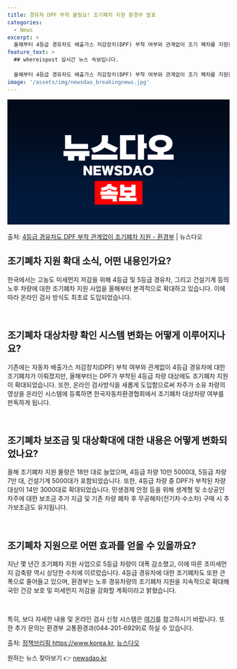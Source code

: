 ```yaml
---
title: 경유차 DPF 부착 불필요! 조기폐차 지원 환경부 발표
categories:
  - News
excerpt: >
  올해부터 4등급 경유차도 배출가스 저감장치(DPF) 부착 여부와 관계없이 조기 폐차를 지원한다. 환경부는 고…
feature_text: >
  ## whereispost 실시간 뉴스 속보입니다.

  올해부터 4등급 경유차도 배출가스 저감장치(DPF) 부착 여부와 관계없이 조기 폐차를 지원한다. 환경부는 고…
image: '/assets/img/newsdao_breakingnews.jpg'
---
```


![뉴스다오 속보](/assets/img/newsdao_breakingnews.jpg)

<p>출처: <a href="https://newsdao.kr/3173" rel="dofollow">4등급 경유차도 DPF 부착 관계없이 조기폐차 지원 - 환경부</a> | 뉴스다오</p>

<h2 data-ke-size="size26">조기폐차 지원 확대 소식, 어떤 내용인가요?</h2>
한국에서는 고농도 미세먼지 저감을 위해 4등급 및 5등급 경유차, 그리고 건설기계 등의 노후 차량에 대한 조기폐차 지원 사업을 올해부터 본격적으로 확대하고 있습니다. 이에 따라 온라인 검사 방식도 최초로 도입되었습니다.

<p data-ke-size="size16">&nbsp;</p>

<h2 data-ke-size="size26">조기폐차 대상차량 확인 시스템 변화는 어떻게 이루어지나요?</h2>
기존에는 자동차 배출가스 저감장치(DPF) 부착 여부와 관계없이 4등급 경유차에 대한 조기폐차가 이뤄졌지만, 올해부터는 DPF가 부착된 4등급 차량 대상에도 조기폐차 지원이 확대되었습니다. 또한, 온라인 검사방식을 새롭게 도입함으로써 차주가 소유 차량의 영상을 온라인 시스템에 등록하면 한국자동차환경협회에서 조기폐차 대상차량 여부를 판독하게 됩니다.

<p data-ke-size="size16">&nbsp;</p>

<h2 data-ke-size="size26">조기폐차 보조금 및 대상확대에 대한 내용은 어떻게 변화되었나요?</h2>
올해 조기폐차 지원 물량은 18만 대로 늘었으며, 4등급 차량 10만 5000대, 5등급 차량 7만 대, 건설기계 5000대가 포함되었습니다. 또한, 4등급 차량 중 DPF가 부착된 차량 대상이 14만 3000대로 확대되었습니다. 민생경제 안정 등을 위해 생계형 및 소상공인 차주에 대한 보조금 추가 지급 및 기존 차량 폐차 후 무공해차(전기차·수소차) 구매 시 추가보조금도 유지됩니다.

<p data-ke-size="size16">&nbsp;</p>

<h2 data-ke-size="size26">조기폐차 지원으로 어떤 효과를 얻을 수 있을까요?</h2>
지난 몇 년간 조기폐차 지원 사업으로 5등급 차량이 대폭 감소했고, 이에 따른 초미세먼지 감축량 역시 상당한 수치에 이르렀습니다. 4등급 경유차에 대한 조기폐차도 또한 큰 폭으로 줄어들고 있으며, 환경부는 노후 경유차량의 조기폐차 지원을 지속적으로 확대해 국민 건강 보호 및 미세먼지 저감을 강화할 계획이라고 밝혔습니다.

<p data-ke-size="size16">&nbsp;</p>

특히, 보다 자세한 내용 및 온라인 검사 신청 시스템은 <a href="https://escar.or.kr/checkEnter.do">여기</a>를 참고하시기 바랍니다. 또한 추가 문의는 환경부 교통환경과(044-201-6929)로 하실 수 있습니다.

출처: <a href="https://www.korea.kr">정책브리핑 https://www.korea.kr</a>, <a href="https://newsdao.kr/3173">뉴스다오</a> 

원하는 뉴스 찾아보기 👉 <a href="https://newsdao.kr" rel="dofollow">newsdao.kr</a>


